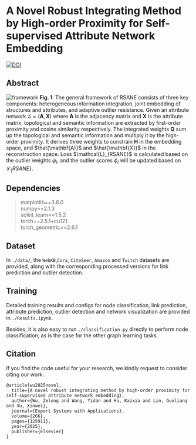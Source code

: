 # A Novel Robust Integrating Method by High-order Proximity for Self-supervised Attribute Network Embedding
[![DOI](https://img.shields.io/badge/DOI-10.1016%2Fj.eswa.2024.125911-green?logo=doi)](https://doi.org/10.1016/j.eswa.2024.125911)

## Abstract
![framework](https://github.com/user-attachments/assets/50c20bd0-14ed-4b94-8cd4-348dc6829c7a)
**Fig. 1**: The general framework of RSANE consists of three key components: heterogeneous information integration, joint embedding of structures and attributes, and adaptive outlier resistance. Given an attribute network $\mathcal{G}=(\mathbf{A},\mathbf{X})$ where $\mathbf{A}$ is the adjacency matrix and $\mathbf{X}$ is the attribute matrix, topological and semantic information are extracted by first-order proximity and cosine similarity respectively. The integrated weights $\mathbf{Q}$ sum up the topological and semantic information and multiply it by the high-order proximity. It derives three weights to constrain $\mathbf{H}$ in the embedding space, and $\hat{\mathbf{A}}$ and $\hat{\mathbf{X}}$ in the reconstruction space. Loss $\mathcal{L}\_{RSANE\}$ is calculated based on the outlier weights $\varphi_i$, and the outlier scores $\phi_i$ will be updated based on $\mathcal{L}_\{RSANE\}$.

## Dependencies

> matplotlib==3.8.0<br>
numpy==2.1.3<br>
scikit_learn==1.5.2<br>
torch==2.5.1+cu121<br>
torch_geometric==2.6.1


## Dataset
In `./data/`, the `WebKB`,`Cora`, `CiteSeer`, `Amazon` and `Twitch` datasets are provided, along with the corresponding processed versions for link prediction and outlier detection.


## Training
Detailed training results and configs for node classification, link prediction, attribute prediction, outlier detection and network visualization are provided in `./Results.ipynb`.

Besides, it is also easy to run `./classification.py` directly to perform node classification, as is the case for the other graph learning tasks.


## Citation
If you find the code useful for your research, we kindly request to consider citing our work:
```
@article{wu2025novel,
  title={A novel robust integrating method by high-order proximity for self-supervised attribute network embedding},
  author={Wu, Zelong and Wang, Yidan and Hu, Kaixia and Lin, Guoliang and Xu, Xinwei},
  journal={Expert Systems with Applications},
  volume={266},
  pages={125911},
  year={2025},
  publisher={Elsevier}
}
```
